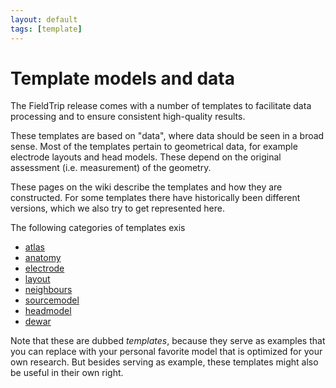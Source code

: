 ```yaml
---
layout: default
tags: [template]
---
```


# Template models and data

The FieldTrip release comes with a number of templates to facilitate data processing and to ensure consistent high-quality results.

These templates are based on "data", where data should be seen in a broad sense. Most of the templates pertain to geometrical data, for example electrode layouts and head models. These depend on the original assessment (i.e. measurement) of the geometry.

These pages on the wiki describe the templates and how they are constructed. For some templates there have  historically been different versions, which we also try to get represented here.

The following categories of templates exis

*  [atlas](/template/atlas)         
*  [anatomy](/template/anatomy)         
*  [electrode](/template/electrode)       
*  [layout](/template/layout)          
*  [neighbours](/template/neighbours)      
*  [sourcemodel](/template/sourcemodel)
*  [headmodel](/template/headmodel)       
*  [dewar](/template/dewar)       

Note that these are dubbed *templates*, because they serve as examples that you can replace with your personal favorite model that is optimized for your own research. But besides serving as example, these templates might also be useful in their own right.
